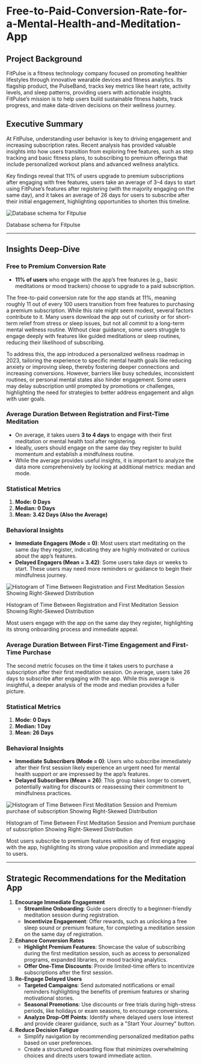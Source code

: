 # Free-to-Paid-Conversion-Rate-for-a-Mental-Health-and-Meditation-App
## Project Background

FitPulse is a fitness technology company focused on promoting healthier lifestyles through innovative wearable devices and fitness analytics. Its flagship product, the PulseBand, tracks key metrics like heart rate, activity levels, and sleep patterns, providing users with actionable insights. FitPulse’s mission is to help users build sustainable fitness habits, track progress, and make data-driven decisions on their wellness journey.

## Executive Summary

At FitPulse, understanding user behavior is key to driving engagement and increasing subscription rates. Recent analysis has provided valuable insights into how users transition from exploring free features, such as step tracking and basic fitness plans, to subscribing to premium offerings that include personalized workout plans and advanced wellness analytics.

Key findings reveal that 11% of users upgrade to premium subscriptions after engaging with free features, users take an average of 3–4 days to start using FitPulse’s features after registering (with the majority engaging on the same day), and it takes an average of 26 days for users to subscribe after their initial engagement, highlighting opportunities to shorten this timeline.

![Database schema for Fitpulse]([https://prod-files-secure.s3.us-west-2.amazonaws.com/07b99c93-b4fd-4b13-854b-b92974c04feb/651ee98b-b555-4c6b-9303-42b4312310d8/image.png](https://github.com/anthonyrere/Free-to-Paid-Conversion-Rate-for-a-Mental-Health-and-Meditation-App/blob/0fac1a19b67457cdb9170848c16c9b0002d2d270/Screenshot%202024-11-29%20123844.png))

Database schema for Fitpulse

---

## Insights Deep-Dive

### Free to Premium Conversion Rate

- **11% of users** who engage with the app’s free features (e.g., basic meditations or mood trackers) choose to upgrade to a paid subscription.

The free-to-paid conversion rate for the app stands at 11%, meaning roughly 11 out of every 100 users transition from free features to purchasing a premium subscription. While this rate might seem modest, several factors contribute to it. Many users download the app out of curiosity or for short-term relief from stress or sleep issues, but not all commit to a long-term mental wellness routine. Without clear guidance, some users struggle to engage deeply with features like guided meditations or sleep routines, reducing their likelihood of subscribing.

To address this, the app introduced a personalized wellness roadmap in 2023, tailoring the experience to specific mental health goals like reducing anxiety or improving sleep, thereby fostering deeper connections and increasing conversions. However, barriers like busy schedules, inconsistent routines, or personal mental states also hinder engagement. Some users may delay subscription until prompted by promotions or challenges, highlighting the need for strategies to better address engagement and align with user goals.

### **Average Duration Between Registration and First-Time Meditation**

- On average, it takes users **3 to 4 days** to engage with their first meditation or mental health tool after registering.
- Ideally, users should engage on the same day they register to build momentum and establish a mindfulness routine.
- While the average provides useful insights, it is important to analyze the data more comprehensively by looking at additional metrics: median and mode.

### **Statistical Metrics**

1. **Mode: 0 Days**
2. **Median: 0 Days**
3. **Mean: 3.42 Days (Also the Average)**

### **Behavioral Insights**

- **Immediate Engagers (Mode = 0)**: Most users start meditating on the same day they register, indicating they are highly motivated or curious about the app’s features.
- **Delayed Engagers (Mean = 3.42)**: Some users take days or weeks to start. These users may need more reminders or guidance to begin their mindfulness journey.

![Histogram of Time Between Registration and First Meditation Session Showing Right-Skewed Distribution](https://prod-files-secure.s3.us-west-2.amazonaws.com/07b99c93-b4fd-4b13-854b-b92974c04feb/bb86a696-0a4e-4ae4-b5d5-6f3caeebc212/Screenshot_2024-12-04_133618.png)

Histogram of Time Between Registration and First Meditation Session Showing Right-Skewed Distribution

Most users engage with the app on the same day they register, highlighting its strong onboarding process and immediate appeal. 

### **Average Duration Between First-Time Engagement and First-Time Purchase**

The second metric focuses on the time it takes users to purchase a subscription after their first meditation session. On average, users take 26 days to subscribe after engaging with the app. While this average is insightful, a deeper analysis of the mode and median provides a fuller picture.

### **Statistical Metrics**

1. **Mode: 0 Days**
2. **Median: 1 Day**
3. **Mean: 26 Days**

### **Behavioral Insights**

- **Immediate Subscribers (Mode = 0)**: Users who subscribe immediately after their first session likely experience an urgent need for mental health support or are impressed by the app’s features.
- **Delayed Subscribers (Mean = 26)**: This group takes longer to convert, potentially waiting for discounts or reassessing their commitment to mindfulness practices.

![Histogram of Time Between First Meditation Session and Premium purchase of subscription Showing Right-Skewed Distribution](https://prod-files-secure.s3.us-west-2.amazonaws.com/07b99c93-b4fd-4b13-854b-b92974c04feb/0c081a2e-3eac-48cb-8cc8-459f40157e17/image.png)

Histogram of Time Between First Meditation Session and Premium purchase of subscription Showing Right-Skewed Distribution

Most users subscribe to premium features within a day of first engaging with the app, highlighting its strong value proposition and immediate appeal to users.

---

## **Strategic Recommendations for the Meditation App**

1. **Encourage Immediate Engagement**
    - **Streamline Onboarding**: Guide users directly to a beginner-friendly meditation session during registration.
    - **Incentivize Engagement**: Offer rewards, such as unlocking a free sleep sound or premium feature, for completing a meditation session on the same day of registration.
2. **Enhance Conversion Rates**
    - **Highlight Premium Features**: Showcase the value of subscribing during the first meditation session, such as access to personalized programs, expanded libraries, or mood tracking analytics.
    - **Offer One-Time Discounts**: Provide limited-time offers to incentivize subscriptions after the first session.
3. **Re-Engage Delayed Users**
    - **Targeted Campaigns**: Send automated notifications or email reminders highlighting the benefits of premium features or sharing motivational stories.
    - **Seasonal Promotions**: Use discounts or free trials during high-stress periods, like holidays or exam seasons, to encourage conversions.
    - **Analyze Drop-Off Points**: Identify where delayed users lose interest and provide clearer guidance, such as a "Start Your Journey" button.
4. **Reduce Decision Fatigue**
    - Simplify navigation by recommending personalized meditation paths based on user preferences.
    - Create a structured onboarding flow that minimizes overwhelming choices and directs users toward immediate action.
